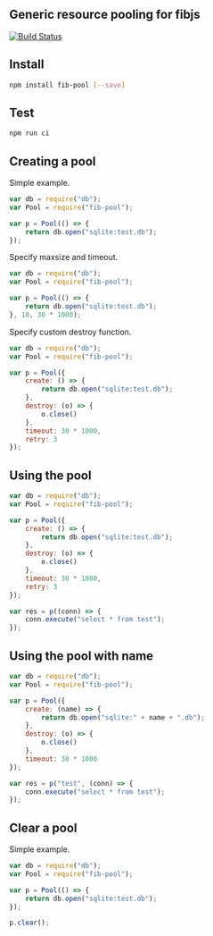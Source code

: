 ## Generic resource pooling for fibjs

[![Build Status](https://travis-ci.org/fibjs/fib-pool.svg)](https://travis-ci.org/fibjs/fib-pool)

## Install

```sh
npm install fib-pool [--save]
```

## Test

```sh
npm run ci
```

## Creating a pool

Simple example.

```js
var db = require("db");
var Pool = require("fib-pool");

var p = Pool(() => {
    return db.open("sqlite:test.db");
});
```

Specify maxsize and timeout.

```js
var db = require("db");
var Pool = require("fib-pool");

var p = Pool(() => {
    return db.open("sqlite:test.db");
}, 10, 30 * 1000);
```

Specify custom destroy function.

```js
var db = require("db");
var Pool = require("fib-pool");

var p = Pool({
    create: () => {
        return db.open("sqlite:test.db");
    },
    destroy: (o) => {
        o.close()
    },
    timeout: 30 * 1000,
    retry: 3
});
```

## Using the pool

```js
var db = require("db");
var Pool = require("fib-pool");

var p = Pool({
    create: () => {
        return db.open("sqlite:test.db");
    },
    destroy: (o) => {
        o.close()
    },
    timeout: 30 * 1000,
    retry: 3
});

var res = p((conn) => {
    conn.execute("select * from test");
});

```

## Using the pool with name

```js
var db = require("db");
var Pool = require("fib-pool");

var p = Pool({
    create: (name) => {
        return db.open("sqlite:" + name + ".db");
    },
    destroy: (o) => {
        o.close()
    },
    timeout: 30 * 1000
});

var res = p("test", (conn) => {
    conn.execute("select * from test");
});

```

## Clear a pool

Simple example.

```js
var db = require("db");
var Pool = require("fib-pool");

var p = Pool(() => {
    return db.open("sqlite:test.db");
});

p.clear();
```
